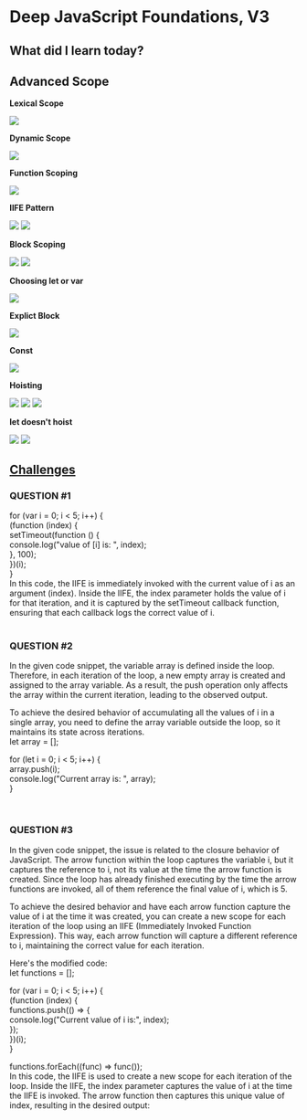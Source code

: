 <h1>Deep JavaScript Foundations, V3</h1>
<h2>What did I learn today?</h2>
<h2>Advanced Scope</h2>
<p><strong>Lexical Scope</strong></p>
<img src="https://github.com/Rawan969/Mastering-JavaScript-in-20-Days/assets/121896627/8ce2ebe3-317b-4f39-9cab-2795c8f84ef8">
<p><strong>Dynamic Scope</strong></p>
<img src="https://github.com/Rawan969/Mastering-JavaScript-in-20-Days/assets/121896627/7507b7a0-171a-4aa8-b4eb-8a7fd477491f">
<p><strong>Function Scoping</strong></p>
<img src="https://github.com/Rawan969/Mastering-JavaScript-in-20-Days/assets/121896627/8c349c33-7ec0-4345-9401-e5da25b2bd59">
<p><strong>IIFE Pattern</strong></p>
<img src="https://github.com/Rawan969/Mastering-JavaScript-in-20-Days/assets/121896627/854f7e06-1d1e-4847-b4f8-67187f9f920a">
<img src="https://github.com/Rawan969/Mastering-JavaScript-in-20-Days/assets/121896627/eaaecfa0-a324-4b47-9197-b23f26460ebc">
<p><strong>Block Scoping</strong></p>
<img src="https://github.com/Rawan969/Mastering-JavaScript-in-20-Days/assets/121896627/9ba4032d-4e5a-4a0c-bb87-4093af07af90">
<img src="https://github.com/Rawan969/Mastering-JavaScript-in-20-Days/assets/121896627/990f192f-520c-4437-8772-a6943098f043">
<p><strong>Choosing let or var</strong></p>
<img src="https://github.com/Rawan969/Mastering-JavaScript-in-20-Days/assets/121896627/b7d27f09-595a-4689-b042-6ff69e7bd089">
<p><strong>Explict Block</strong></p>
<img src="https://github.com/Rawan969/Mastering-JavaScript-in-20-Days/assets/121896627/8adafa19-4596-447d-850d-e123c2cdab17">
<p><strong>Const</strong></p>
<img src="https://github.com/Rawan969/Mastering-JavaScript-in-20-Days/assets/121896627/6e8628cf-908f-4fcd-9f1c-5496f165157d">
<p><strong>Hoisting</strong></p>
<img src="https://github.com/Rawan969/Mastering-JavaScript-in-20-Days/assets/121896627/276fe10c-9242-45ce-a6ae-602aa21cd0c3">
<img src="https://github.com/Rawan969/Mastering-JavaScript-in-20-Days/assets/121896627/9ee7202f-1b1c-4fcf-a271-0b3157f977d2">
<img src="https://github.com/Rawan969/Mastering-JavaScript-in-20-Days/assets/121896627/1a31576c-721c-4ad9-8317-014188ebf695">
<p><strong>let doesn't hoist</strong></p>
<img src="https://github.com/Rawan969/Mastering-JavaScript-in-20-Days/assets/121896627/36596579-664f-48e5-a819-b68922bb9bad">
<img src="https://github.com/Rawan969/Mastering-JavaScript-in-20-Days/assets/121896627/8cc0315d-d69f-4eb2-82cb-57aee7c7dd6a">
<h2><a href="https://github.com/orjwan-alrajaby/gsg-QA-Nablus-training-2023/blob/main/learning-sprint-1/week3%20-%20deep-javascript-foundations-v3/day%204/tasks.md">Challenges</a></h2>
<h3>QUESTION #1</h3>
<div>
  for (var i = 0; i < 5; i++) { </br>
  (function (index) { </br>
    setTimeout(function () { </br>
      console.log("value of [i] is: ", index); </br>
    }, 100); </br>
  })(i);</br>
} </br>
In this code, the IIFE is immediately invoked with the current value of i as an argument (index). Inside the IIFE, the index parameter holds the value of i for that iteration, and it is captured by the setTimeout callback function, ensuring that each callback logs the correct value of i.
</div> </br>
<h3>QUESTION #2</h3>
<div>
  In the given code snippet, the variable array is defined inside the loop. Therefore, in each iteration of the loop, a new empty array is created and assigned to the array variable. As a result, the push operation only affects the array within the current iteration, leading to the observed output.

To achieve the desired behavior of accumulating all the values of i in a single array, you need to define the array variable outside the loop, so it maintains its state across iterations.</br>
let array = []; </br>

for (let i = 0; i < 5; i++) { </br>
   array.push(i); </br>
   console.log("Current array is: ", array); </br>
} </br>
</div> </br>
<h3>QUESTION #3</h3>
<div>
  In the given code snippet, the issue is related to the closure behavior of JavaScript. The arrow function within the loop captures the variable i, but it captures the reference to i, not its value at the time the arrow function is created. Since the loop has already finished executing by the time the arrow functions are invoked, all of them reference the final value of i, which is 5.

To achieve the desired behavior and have each arrow function capture the value of i at the time it was created, you can create a new scope for each iteration of the loop using an IIFE (Immediately Invoked Function Expression). This way, each arrow function will capture a different reference to i, maintaining the correct value for each iteration.

Here's the modified code:</br>
let functions = []; </br>

for (var i = 0; i < 5; i++) { </br>
  (function (index) { </br>
    functions.push(() => { </br>
      console.log("Current value of i is:", index); </br>
    }); </br>
  })(i); </br>
} </br>

functions.forEach((func) => func()); </br>
In this code, the IIFE is used to create a new scope for each iteration of the loop. Inside the IIFE, the index parameter captures the value of i at the time the IIFE is invoked. The arrow function then captures this unique value of index, resulting in the desired output:
</div></br>
